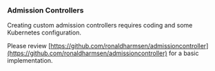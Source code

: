 ### Admission Controllers

Creating custom admission controllers requires coding and some Kubernetes configuration.

Please review [https://github.com/ronaldharmsen/admissioncontroller](https://github.com/ronaldharmsen/admissioncontroller) for a basic implementation.

